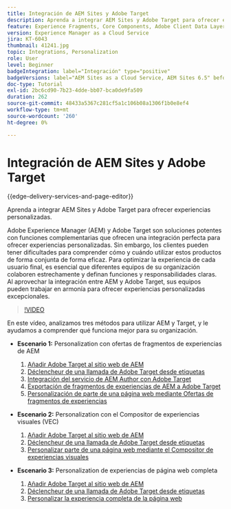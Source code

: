 ```yaml
---
title: Integración de AEM Sites y Adobe Target
description: Aprenda a integrar AEM Sites y Adobe Target para ofrecer experiencias personalizadas.
feature: Experience Fragments, Core Components, Adobe Client Data Layer
version: Experience Manager as a Cloud Service
jira: KT-6043
thumbnail: 41241.jpg
topic: Integrations, Personalization
role: User
level: Beginner
badgeIntegration: label="Integración" type="positive"
badgeVersions: label="AEM Sites as a Cloud Service, AEM Sites 6.5" before-title="false"
doc-type: Tutorial
exl-id: 2bc6cd90-7b23-4dde-bb07-bca0de9fa509
duration: 262
source-git-commit: 48433a5367c281cf5a1c106b08a1306f1b0e8ef4
workflow-type: tm+mt
source-wordcount: '260'
ht-degree: 0%

---
```


# Integración de AEM Sites y Adobe Target

{{edge-delivery-services-and-page-editor}}

Aprenda a integrar AEM Sites y Adobe Target para ofrecer experiencias personalizadas.

Adobe Experience Manager (AEM) y Adobe Target son soluciones potentes con funciones complementarias que ofrecen una integración perfecta para ofrecer experiencias personalizadas. Sin embargo, los clientes pueden tener dificultades para comprender cómo y cuándo utilizar estos productos de forma conjunta de forma eficaz. Para optimizar la experiencia de cada usuario final, es esencial que diferentes equipos de su organización colaboren estrechamente y definan funciones y responsabilidades claras. Al aprovechar la integración entre AEM y Adobe Target, sus equipos pueden trabajar en armonía para ofrecer experiencias personalizadas excepcionales.

>[!VIDEO](https://video.tv.adobe.com/v/3410055?quality=12&learn=on&captions=spa)

En este vídeo, analizamos tres métodos para utilizar AEM y Target, y le ayudamos a comprender qué funciona mejor para su organización.

* __Escenario 1:__ Personalization con ofertas de fragmentos de experiencias de AEM

   1. [Añadir Adobe Target al sitio web de AEM](./add-target-launch-extension.md)
   1. [Déclencheur de una llamada de Adobe Target desde etiquetas](./load-and-fire-target.md)
   1. [Integración del servicio de AEM Author con Adobe Target](./setup-aem-target-cloud-service.md)
   1. [Exportación de fragmentos de experiencias de AEM a Adobe Target](./export-experience-fragment-target.md)
   1. [Personalización de parte de una página web mediante Ofertas de fragmentos de experiencias](./create-target-activity.md)

* __Escenario 2:__ Personalization con el Compositor de experiencias visuales (VEC)

   1. [Añadir Adobe Target al sitio web de AEM](./add-target-launch-extension.md)
   1. [Déclencheur de una llamada de Adobe Target desde etiquetas](./load-and-fire-target.md)
   1. [Personalizar parte de una página web mediante el Compositor de experiencias visuales](./personalization-using-vec.md)

* __Escenario 3:__ Personalization de experiencias de página web completa

   1. [Añadir Adobe Target al sitio web de AEM](./add-target-launch-extension.md)
   1. [Déclencheur de una llamada de Adobe Target desde etiquetas](./load-and-fire-target.md)
   1. [Personalizar la experiencia completa de la página web](./personalization-web-page.md)
